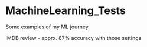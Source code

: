 # MachineLearning_Tests
Some examples of my ML journey

IMDB review - apprx. 87% accuracy with those settings
